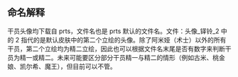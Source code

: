 ## 命名解释

干员头像均下载自 prts，文件名也是 prts 默认的文件名。文件：头像_铎铃_2 中的 2 指代的是默认皮肤中的第二个立绘的头像。除了阿米娅（术士）以外的所有干员，第二个立绘均为精二立绘，因此也可以根据文件名末尾是否有数字来判断干员为精一或精二。未来可能要区分部分干员精一与精二的情形（例如古米、桃金娘、凯尔希、魔王），但目前可以不管。
